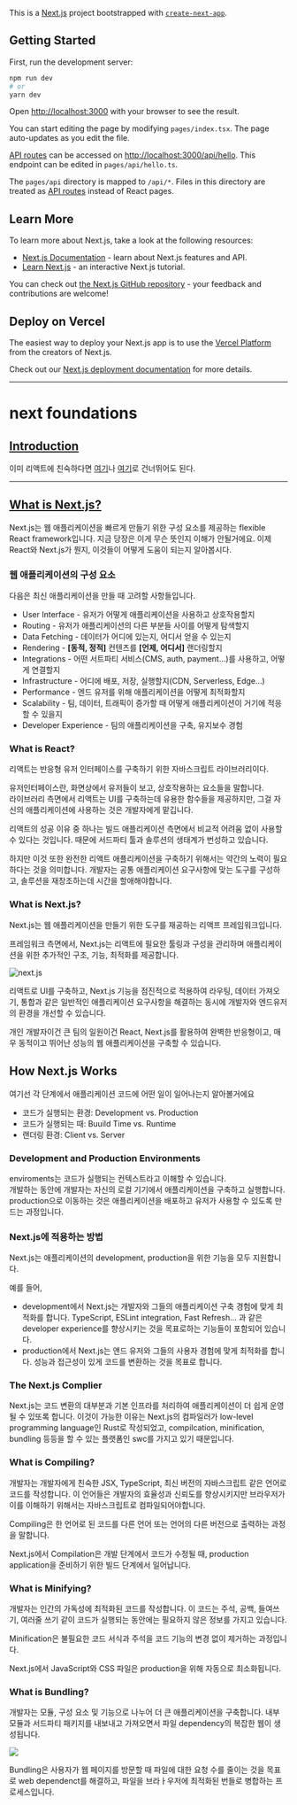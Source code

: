 This is a [Next.js](https://nextjs.org/) project bootstrapped with [`create-next-app`](https://github.com/vercel/next.js/tree/canary/packages/create-next-app).

## Getting Started

First, run the development server:

```bash
npm run dev
# or
yarn dev
```

Open [http://localhost:3000](http://localhost:3000) with your browser to see the result.

You can start editing the page by modifying `pages/index.tsx`. The page auto-updates as you edit the file.

[API routes](https://nextjs.org/docs/api-routes/introduction) can be accessed on [http://localhost:3000/api/hello](http://localhost:3000/api/hello). This endpoint can be edited in `pages/api/hello.ts`.

The `pages/api` directory is mapped to `/api/*`. Files in this directory are treated as [API routes](https://nextjs.org/docs/api-routes/introduction) instead of React pages.

## Learn More

To learn more about Next.js, take a look at the following resources:

- [Next.js Documentation](https://nextjs.org/docs) - learn about Next.js features and API.
- [Learn Next.js](https://nextjs.org/learn) - an interactive Next.js tutorial.

You can check out [the Next.js GitHub repository](https://github.com/vercel/next.js/) - your feedback and contributions are welcome!

## Deploy on Vercel

The easiest way to deploy your Next.js app is to use the [Vercel Platform](https://vercel.com/new?utm_medium=default-template&filter=next.js&utm_source=create-next-app&utm_campaign=create-next-app-readme) from the creators of Next.js.

Check out our [Next.js deployment documentation](https://nextjs.org/docs/deployment) for more details.

---

# next foundations

## [Introduction](https://nextjs.org/learn/foundations/about-nextjs?utm_source=next-site&utm_medium=homepage-cta&utm_campaign=next-website)

이미 리액트에 친숙하다면 [여기](https://nextjs.org/learn/foundations/from-react-to-nextjs/getting-started-with-nextjs)나 [여기](https://nextjs.org/learn/basics/create-nextjs-app)로 건너뛰어도 된다.

---

## [What is Next.js?](https://nextjs.org/learn/foundations/about-nextjs/what-is-nextjs)

Next.js는 웹 애플리케이션을 빠르게 만들기 위한 구성 요소를 제공하는 flexible React framework입니다. 지금 당장은 이게 무슨 뜻인지 이해가 안될거에요. 이제 React와 Next.js가 뭔지, 이것들이 어떻게 도움이 되는지 알아봅시다.

### 웹 애플리케이션의 구성 요소

다음은 최신 애플리케이션을 만들 때 고려할 사항들입니다.

- User Interface - 유저가 어떻게 애플리케이션을 사용하고 상호작용할지
- Routing - 유저가 애플리케이션의 다른 부분들 사이를 어떻게 탐색할지
- Data Fetching - 데이터가 어디에 있는지, 어디서 얻을 수 있는지
- Rendering - **[동적, 정적]** 컨텐츠를 **[언제, 어디서]** 랜더링할지
- Integrations - 어떤 서트파티 서비스(CMS, auth, payment...)를 사용하고, 어떻게 연결할지
- Infrastructure - 어디에 배포, 저장, 실행할지(CDN, Serverless, Edge...)
- Performance - 엔드 유저를 위해 애플리케이션을 어떻게 최적화할지
- Scalability - 팀, 데이터, 트래픽이 증가할 때 어떻게 애플리케이션이 거기에 적응할 수 있을지
- Developer Experience - 팀의 애플리케이션을 구축, 유지보수 경험

### What is React?

리액트는 반응형 유저 인터페이스를 구축하기 위한 자바스크립트 라이브러리이다.

유저인터페이스란, 화면상에서 유저들이 보고, 상호작용하는 요소들을 말합니다.  
라이브러리 측면에서 리액트는 UI를 구축하는데 유용한 함수들을 제공하지만, 그걸 자신의 애플리케이션에 사용하는 것은 개발자에게 맡깁니다.  

리액트의 성공 이유 중 하나는 빌드 애플리케이션 측면에서 비교적 어려움 없이 사용할 수 있다는 것입니다. 때문에 서드파티 툴과 솔루션의 생태계가 번성하고 있습니다.

하지만 이것 또한 완전한 리액트 애플리케이션을 구축하기 위해서는 약간의 노력이 필요하다는 것을 의미합니다. 개발자는 공통 애플리케이션 요구사항에 맞는 도구를 구성하고, 솔루션을 재창조하는데 시간을 할애해야합니다.

### What is Next.js?

Next.js는 웹 애플리케이션을 만들기 위한 도구를 재공하는 리액프 프레임워크입니다.  

프레임워크 측면에서, Next.js는 리액트에 필요한 툴링과 구성을 관리하며 애플리케이션을 위한 추가적인 구조, 기능, 최적화를 제공합니다.

![next.js](https://nextjs.org/static/images/learn/foundations/next-app.png)

리액트로 UI를 구축하고, Next.js 기능을 점진적으로 적용하여 라우팅, 데이터 가져오기, 통합과 같은 일반적인 애플리케이션 요구사항을 해결하는 동시에 개발자와 엔드유저의 환경을 개선할 수 있습니다.

개인 개발자이건 큰 팀의 일원이건 React, Next.js를 활용하여 완벽한 반응형이고, 매우 동적이고 뛰어난 성능의 웹 애플리케이션을 구축할 수 있습니다.

## How Next.js Works

여기선 각 단계에서 애플리케이션 코드에 어떤 일이 일어나는지 알아볼거에요

- 코드가 실행되는 환경: Development vs. Production
- 코드가 실행되는 때: Buuild Time vs. Runtime
- 랜더링 환경: Client vs. Server

### Development and Production Environments

enviroments는 코드가 실행되는 컨텍스트라고 이해할 수 있습니다.  
개발하는 동안에 개발자는 자신의 로컬 기기에서 애플리케이션을 구축하고 실행합니다. production으로 이동하는 것은 애플리케이션을 배포하고 유저가 사용할 수 있도록 만드는 과정입니다.

### Next.js에 적용하는 방법

Next.js는 애플리케이션의 development, production을 위한 기능을 모두 지원합니다.

예를 들어,

- development에서 Next.js는 개발자와 그들의 애플리케이션 구축 경험에 맞게 최적화를 합니다. TypeScript, ESLint integration, Fast Refresh... 과 같은 developer experience를 향상시키는 것을 목표로하는 기능들이 포함되어 있습니다.
- production에서 Next.js는 앤드 유저와 그들의 사용자 경험에 맞게 최적화를 합니다. 성능과 접근성이 있게 코드를 변환하는 것을 목표로 합니다.

### The Next.js Complier

Next.js는 코드 변환의 대부분과 기본 인프라를 처리하여 애플리케이션이 더 쉽게 운영될 수 있또록 합니다. 이것이 가능한 이유는 Next.js의 컴파일러가 low-level programming language인 Rust로 작성되었고, compilcation, minification, bundling 등등을 할 수 있는 플랫폼인 swc를 가지고 있기 때문입니다.

### What is Compiling?

개발자는 개발자에게 친숙한 JSX, TypeScript, 최신 버전의 자바스크립트 같은 언어로 코드를 작성합니다. 이 언어들은 개발자의 효율성과 신뢰도를 향상시키지만 브라우저가 이를 이해하기 위해서는 자바스크립트로 컴파일되어야합니다.

Compiling은 한 언어로 된 코드를 다른 언어 또는 언어의 다른 버전으로 출력하는 과정을 말합니다.

Next.js에서 Compilation은 개발 단계에서 코드가 수정될 때, production application을 준비하기 위한 빌드 단계에서 일어납니다.

### What is Minifying?

개발자는 인간의 가독성에 최적화된 코드를 작성합니다. 이 코드는 주석, 공백, 들여쓰기, 여러줄 쓰기 같이 코드가 실행되는 동안에는 필요하지 않은 정보를 가지고 있습니다.

Minification은 불필요한 코드 서식과 주석을 코드 기능의 변경 없이 제거하는 과정입니다.

Next.js에서 JavaScript와 CSS 파일은 production을 위해 자동으로 최소화됩니다.

### What is Bundling?

개발자는 모듈, 구성 요소 및 기능으로 나누어 더 큰 애플리케이션을 구축합니다. 내부 모듈과 서드파티 패키지를 내보내고 가져오면서 파일 dependency의 복잡한 웹이 생성됩니다.

![](https://nextjs.org/static/images/learn/foundations/bundling.png)

Bundling은 사용자가 웹 페이지를 방문할 때 파일에 대한 요청 수를 줄이는 것을 목표로 web dependenct를 해결하고, 파일을 브라ㅏ우저에 최적화된 번들로 병합하는 프로세스입니다.
